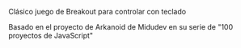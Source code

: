 Clásico juego de Breakout para controlar con teclado

Basado en el proyecto de Arkanoid de Midudev en su serie de "100 proyectos de JavaScript"
